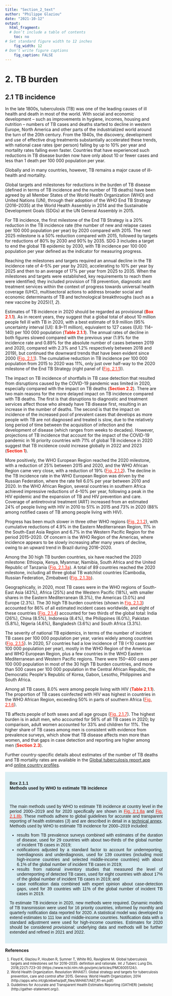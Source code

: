 ```yaml
---
title: "Section_2_text"
author: "Philippe Glaziou"
date: "2021-10-12"
output:
  html_fragment:
  # Don’t include a table of contents
    toc: no
# Set standard figure width to 12 inches
    fig_width: 12
# Don’t write figure captions
    fig_caption: FALSE
---
```





<style type="text/css">

/* Styles to make it easier to see in the html_fragment; this CSS can be included in the CSS widget of Sitefinity */
  
.section.level3 {
  padding-bottom: 1em;
  border-bottom: 1px solid #BCBCBC;
  margin-bottom: 2em;
}


.subhead, .footnote {
  font-size: 80%;
  font-weight: normal;
  margin-top: 0;
  padding-top: 0;
}

.red, .red a {
  color: #F21905; /* red text to show figure number */
}

div {
  text-align: justify;
  text-justify: inter-word;
}

.textbox {
    width: 100%;
    background-color: #daeef4;
    font-family: Arial, Helvetica, sans-serif;
    text-align: justify;
    text-justify: inter-word;
    padding: 15px;
}


</style>

# 2. TB burden

## 2.1 TB incidence

In the late 1800s, tuberculosis (TB) was one of the leading causes of ill health and death in most of the world. With social and economic development – such as improvements in hygiene, incomes, housing and nutrition – numbers of TB cases and deaths started to decline in western Europe, North America and other parts of the industrialized world around the turn of the 20th century. From the 1940s, the discovery, development and use of effective drug treatments substantially accelerated these trends, with national case rates (per person) falling by up to 10% per year and mortality rates falling even faster. Countries that have experienced such reductions in TB disease burden now have only about 10 or fewer cases and less than 1 death per 100 000 population per year. 

Globally and in many countries, however, TB remains a major cause of ill-health and mortality. 

Global targets and milestones for reductions in the burden of TB disease (defined in terms of TB incidence and the number of TB deaths) have been agreed by all Member States of the World Health Organization (WHO) and United Nations (UN), through their adoption of the WHO End TB Strategy (2016–2035) at the World Health Assembly in 2014 and the Sustainable Development Goals (SDGs) at the UN General Assembly in 2015. 

For TB incidence, the first milestone of the End TB Strategy is a 20% reduction in the TB incidence rate (the number of new and relapse cases per 100 000 population per year) by 2020 compared with 2015. The next 2025 milestone is a 50% reduction compared with 2015, followed by targets for reductions of 80% by 2030 and 90% by 2035. SDG 3 includes a target to end the global TB epidemic by 2030, with TB incidence per 100 000 population per year defined as the indicator for measuring progress. 

Reaching the milestones and targets required an annual decline in the TB incidence rate of 4–5% per year by 2020, accelerating to 10% per year by 2025 and then to an average of 17% per year from 2025 to 2035. When the milestones and targets were established, key requirements to reach them were identified; they included provision of TB prevention, diagnostic and treatment services within the context of progress towards universal health coverage (UHC), multisectoral actions to address broader social and economic determinants of TB and technological breakthroughs (such as a new vaccine by 2025)(<i>1, 2</i>). 

Estimates of TB incidence in 2020 should be regarded as provisional (<span style="color:#F21905;"><strong>Box 2.1.1</strong></span>). As in recent years, they suggest that a global total of about 10 million people fell ill with TB in 2020, with a best estimate of 9.9 million (95% uncertainty interval [UI]: 8.9–11 million), equivalent to 127 cases ([UI]: 114–140) per 100 000 population (<span style="color:#F21905;"><strong>Table 2.1.1</strong></span>). The annual rates of decline in both figures slowed  compared with the previous year (1.9% for the incidence rate and 0.89% for the absolute number of cases between 2019 and 2020, compared with 2.3% and 1.2% respectively between 2018 and 2019), but continued the downward trends that have been evident since 2000 (<span class="red">[Fig. 2.1.1](#fig--2-1-1)</span>). The cumulative reduction in TB incidence per 100 000 population from 2015 to 2020 was 11%, only just over half-way to the 2020 milestone of the End TB Strategy (right panel of (<span class="red">[Fig. 2.1.1](#fig--2-1-1)</span>)). 

The impact on TB incidence of shortfalls in TB case detection that resulted from disruptions caused by the COVID-19 pandemic was limited in 2020, especially compared with the impact on TB deaths (<span style="color:#F21905;"><strong>Section 2.2</strong></span>). There are two main reasons for the more delayed impact on TB incidence compared with TB deaths. The first is that disruptions to diagnostic and treatment services affect those who already have TB disease first, resulting in an increase in the number of deaths. The second is that the impact on incidence of the increased pool of prevalent cases that develops as more people with TB are not diagnosed and treated is slow, due to the relatively long period of time between the acquisition of infection and the development of disease (which ranges from weeks to decades). However, projections of TB incidence that account for the impact of the COVID-19 pandemic in 16 priority countries with 71% of global TB incidence in 2020 suggest that TB incidence could increase globally in 2022 and 2023 (<span style="color:#F21905;"><strong>Section 1</strong></span>).

More positively, the WHO European Region reached the 2020 milestone, with a reduction of 25% between 2015 and 2020, and the WHO African Region came very close, with a reduction of 19% (<span class="red">[Fig. 2.1.2](#fig--2-1-2)</span>). The decline in the TB incidence rate in the WHO European Region was driven by the Russian Federation, where the rate fell 6.0% per year between 2010 and 2020. In the WHO African Region, several countries in southern Africa achieved impressive reductions of 4–10% per year, following a peak in the HIV epidemic and the expansion of TB and HIV prevention and care. Coverage of antiretroviral treatment (ART) increased from an estimated 24% of people living with HIV in 2010 to 51% in 2015 and 73% in 2020 
(88% among notified cases of TB among people living with HIV).

Progress has been much slower in three other WHO regions (<span class="red">[Fig. 2.1.2](#fig--2-1-2)</span>), with cumulative reductions of 4.9% in the Eastern Mediterranean Region, 11% in the South-East Asia Region and 6.7% in the Western Pacific Region for the period 2015–2020. Of concern is the WHO Region of the Americas, where incidence appears to be slowly increasing after many years of decline, owing to an upward trend in Brazil during 2016–2020.

Among the 30 high TB burden countries, six have reached the 2020 milestone: Ethiopia, Kenya, Myanmar, Namibia, South Africa and the United Republic of Tanzania (<span class="red">[Fig. 2.1.3a](#fig--2-1-3a)</span>). A total of 89 countries reached the 2020 milestone, including all three global TB watchlist countries (Cambodia, Russian Federation, Zimbabwe) (<span class="red">[Fig. 2.1.3b](#fig--2-1-3b)</span>).

Geographically, in 2020, most TB cases were in the WHO regions of South-East Asia (43%), Africa (25%) and the Western Pacific (18%), with smaller shares in the Eastern Mediterranean (8.3%), the Americas (3.0%) and Europe (2.3%). The 30 high TB burden countries (shown in <span class="red">[Fig. 2.1.3](#fig--2-1-3)</span>) accounted for 86% of all estimated incident cases worldwide, and eight of these countries (<span class="red">[Fig. 2.1.4](#fig--2-1-4)</span>) accounted for two thirds of the global total: India (26%), China (8.5%), Indonesia (8.4%), the Philippines (6.0%), Pakistan (5.8%), Nigeria (4.6%), Bangladesh (3.6%) and South Africa (3.3%).

The severity of national TB epidemics, in terms of the number of incident TB cases per 100 000 population per year, varies widely among countries (<span class="red">[Fig. 2.1.5](#fig--2-1-5)</span>). In 2020, 57 countries had a low incidence of TB (<10 cases per 100 000 population per year), mostly in the WHO Region of the Americas and WHO European Region, plus a few countries in the WHO Eastern Mediterranean and Western Pacific regions. There were 150‒400 cases per 100 000 population in most of the 30 high TB burden countries, and more than 500 cases per 100 000 population in the Central African Republic, the Democratic People's Republic of Korea, Gabon, Lesotho, Philippines and South Africa. 

Among all TB cases, 8.0% were among people living with HIV (<span style="color:#F21905;"><strong>Table 2.1.1</strong></span>). The proportion of TB cases coinfected with HIV was highest in countries in the WHO African Region, exceeding 50% in parts of southern Africa (<span class="red">[Fig. 2.1.6](#fig--2-1-6)</span>).

TB affects people of both sexes and all age groups (<span class="red">[Fig. 2.1.7](#fig--2-1-7)</span>). The highest burden is in adult men, who accounted for 56% of all TB cases in 2020; by comparison, adult women accounted for 33% and children for 11%. The higher share of TB cases among men is consistent with evidence from prevalence surveys, which show that TB disease affects men more than women, and that gaps in case detection and reporting are higher among men (<span style="color:#F21905;"><strong>Section 2.3</strong></span>).

Further country-specific details about estimates of the number of TB deaths and TB mortality rates are available in the [Global tuberculosis report app](https://www.who.int/teams/global-tuberculosis-programme/data/) and [online country profiles](https://worldhealthorg.shinyapps.io/tb_profiles/?_inputs_&entity_type=%22country%22&lan=%22EN%22&iso2=%22AF%22).


<div class="textbox"><strong><p>Box 2.1.1 <br> Methods used by WHO to estimate TB incidence</p></strong><br>

The main methods used by WHO to estimate TB incidence at country level in the period 2000–2019 and for 2020 specifically are shown in <span class="red">[Fig. 2.1.8a](#fig--2-1-8a)</span> and <span class="red">[Fig. 2.1.8b](#fig--2-1-8b)</span>. These methods adhere to global guidelines for accurate and transparent reporting of health estimates (<i>3</i>) and are described in detail in a [technical annex](https://who.int/teams/global-tuberculosis-programme/tb-reports/global-tuberculosis-report-2021/technicalannexes). 
Methods used by WHO to estimate TB incidence for 2000–2019 included:

*	results from TB prevalence surveys combined with estimates of the duration of disease, used for 29 countries with about two-thirds of the global number of incident TB cases in 2019; 
*	notifications adjusted by a standard factor to account for underreporting, overdiagnosis and underdiagnosis, used for 139 countries (including most high-income countries and selected middle-income countries) with about 6.1% of the global number of incident TB cases in 2019;
*	results from national inventory studies that measured the level of underreporting of detected TB cases, used for eight countries with about 17% of the global number of incident TB cases in 2019; and
*	case notification data combined with expert opinion about case-detection gaps, used for 39 countries with 11% of the global number of incident TB cases in 2019.

To estimate TB incidence in 2020, new methods were required. Dynamic models of TB transmission were used for 16 priority countries, informed by monthly and quarterly notification data reported for 2020. A statistical model was developed to extend estimates to 111 low and middle-income countries. Notification data with a standard adjustment were used for high-income countries. Estimates for 2020 should be considered *provisional*; underlying data and methods will be further extended and refined in 2021 and 2022.

</div>

<p><strong>References</strong></p>

<ol style="font-size:80%;">

<li> Floyd K, Glaziou P, Houben R, Sumner T, White RG, Raviglione M. Global tuberculosis targets and milestones set for 2016–2035: definition and rationale. Int J Tuberc Lung Dis. 2018;22(7):723–30 (https://www.ncbi.nlm.nih.gov/pmc/articles/PMC6005124/).</li>

<li> World Health Organization. Resolution WHA67.1. Global strategy and targets for tuberculosis prevention, care and control after 2015. Geneva: World Health Organization; 2014 (http://apps.who.int/gb/ebwha/pdf_files/WHA67/A67_R1-en.pdf)</li>

<li> Guidelines for Accurate and Transparent Health Estimates Reporting (GATHER) [website] (http://gather-statement.org/).</li>

</ol>
</p>







